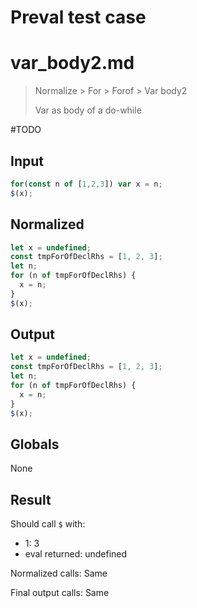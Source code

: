 # Preval test case

# var_body2.md

> Normalize > For > Forof > Var body2
>
> Var as body of a do-while

#TODO

## Input

`````js filename=intro
for(const n of [1,2,3]) var x = n;
$(x);
`````

## Normalized

`````js filename=intro
let x = undefined;
const tmpForOfDeclRhs = [1, 2, 3];
let n;
for (n of tmpForOfDeclRhs) {
  x = n;
}
$(x);
`````

## Output

`````js filename=intro
let x = undefined;
const tmpForOfDeclRhs = [1, 2, 3];
let n;
for (n of tmpForOfDeclRhs) {
  x = n;
}
$(x);
`````

## Globals

None

## Result

Should call `$` with:
 - 1: 3
 - eval returned: undefined

Normalized calls: Same

Final output calls: Same
